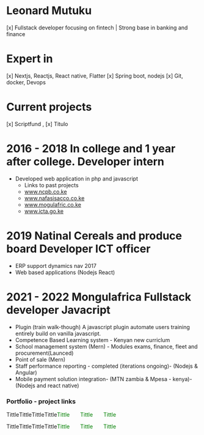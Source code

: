# Leonard Mutuku
 [x] Fullstack developer focusing on fintech | Strong base in banking and finance

# Expert in
 [x] Nextjs, Reactjs, React native, Flatter
 [x] Spring boot, nodejs
 [x] Git, docker, Devops

# Current projects
  [x] Scriptfund , 
  [x] Titulo
  
# 2016 - 2018 In college and 1 year after college. Developer intern
+ Developed web application in php and javascript
   + Links to past projects
   - www.ncpb.co.ke
   - www.nafasisacco.co.ke
   - www.mogulafric.co.ke
   - www.icta.go.ke
    
# 2019 Natinal Cereals and produce board Developer ICT officer
  - ERP support dynamics nav 2017
  - Web based applications (Nodejs React)
  
# 2021 - 2022 Mongulafrica Fullstack developer Javacript
- Plugin (train walk-though) A javascript plugin automate users training entirely build on vanilla javascript.
- Competence Based Learning system - Kenyan new curriclum 
- School management system (Mern) - Modules exams, finance, fleet and procurement(Launced)
- Point of sale (Mern) 
- Staff performance reporting - completed (iterations ongoing)- (Nodejs & Angular)
- Mobile payment solution integration- (MTN zambia & Mpesa - kenya)- (Nodejs and react native)

<h3>Portfolio - project links </h3>
<p>
<span style="color:green; bold:900">Tittle</span>
<span style="float:left"><img src="" ></span>
  &nbsp;  &nbsp;   &nbsp;
  <span style="color:green; bold:900">Tittle</span>
<span style="float:left"><img src="" ></span>
    &nbsp;  &nbsp;   &nbsp;
  <span style="color:green; bold:900">Tittle</span>
<span style="float:left"><img src="" ></spa
    &nbsp;  &nbsp;   &nbsp;
  <span style="color:green; bold:900">Tittle</span>
<span style="float:left"><img src="" ></spa
    &nbsp;  &nbsp;   &nbsp;
  <span style="color:green; bold:900">Tittle</span>
<span style="float:left"><img src="" ></spa
    &nbsp;  &nbsp;   &nbsp;
  <span style="color:green; bold:900">Tittle</span>
<span style="float:left"><img src="" ></spa
    &nbsp;  &nbsp;   &nbsp;
  <span style="color:green; bold:900">Tittle</span>
<span style="float:left"><img src="" ></spa
</p>
  
 <p>
<span style="color:green; bold:900">Tittle</span>
<span style="float:left"><img src="" ></span>
  &nbsp;  &nbsp;   &nbsp;
  <span style="color:green; bold:900">Tittle</span>
<span style="float:left"><img src="" ></span>
    &nbsp;  &nbsp;   &nbsp;
  <span style="color:green; bold:900">Tittle</span>
<span style="float:left"><img src="" ></spa
    &nbsp;  &nbsp;   &nbsp;
  <span style="color:green; bold:900">Tittle</span>
<span style="float:left"><img src="" ></spa
    &nbsp;  &nbsp;   &nbsp;
  <span style="color:green; bold:900">Tittle</span>
<span style="float:left"><img src="" ></spa
    &nbsp;  &nbsp;   &nbsp;
  <span style="color:green; bold:900">Tittle</span>
<span style="float:left"><img src="" ></spa
    &nbsp;  &nbsp;   &nbsp;
  <span style="color:green; bold:900">Tittle</span>
<span style="float:left"><img src="" ></spa
</p>
